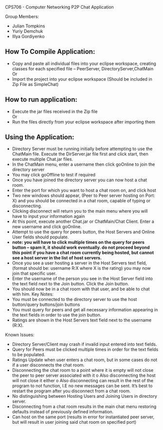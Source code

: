 CPS706 - Computer Networking 
P2P Chat Application

Group Members:  
- Julian Tompkins
- Yuriy Demchuk
- Illya Gordiyenko

How To Compile Application:
-------------
- Copy and paste all individual files into your eclipse workspace, creating classes for each specified file – PeerServer, DirectoryServer,ChatMain  
Or  
- Import the project into your eclipse workspace (Should be included in Zip File as SimpleChat)  
   
  
How to run application:
---------------
- Execute the jar files received in the Zip file  
Or  
- Run the files directly from your eclipse workspace after importing them  
  

Using the Application:
----------------
- Directory Server must be running initially before attempting to use the ChatMain file. Execute the DirServer.jar file first and click start, then execute multiple Chat.jar files.
- In the ChatMain menu, enter a username then click goOnline to join the directory server
- You may click goOffline to test if required
- Once you have joined the directory server you can now host a chat room.
- Enter the port for which you want to host a chat room on, and click host
- Two new windows should appear, (Peer to Peer server hosting on Port: X) and you should be connected in a chat room, capable of typing or disconnecting. 
- Clicking disconnect will return you to the main menu where you will have to input your information again
- At this point, execute another Chat.jar or ChatMain/Chat Client. Enter a new username and click goOnline.
- Attempt to use the query for peers button, the Host Servers and Online User fields should populate.
- **note: you will have to click multiple times on the query for peers button – spam it, it should work eventually. do not proceed beyond this point if you have a chat room currently being hosted, but cannot see a host server in the list of host servers.**
- Once you see a user hosting a server in the Host Servers text field, (format should be: username R:X where X is the rating) you may now join that specific user.
- Enter the username of the person you see in the Host Server field into the text field next to the Join button. Click the Join button.
- You should now be in a chat room with that user, and be able to chat with him.
Key Notes:
-	You must be connected to the directory server to use the host button/query buttons/join buttons
-	You must query for peers and get all necessary information appearing in the text fields in order to use the join button.
-	Ratings are shown in the Host Servers text field next to the username (R:X).

Known Issues:
-	Directory Server/Client may crash if invalid input entered into text fields.
-	Query for Peers must be clicked multiple times in order for the text fields to be populated.
-	Ratings Update when user enters a chat room, but in some cases do not if a user disconnects the chat room.
-	Disconnecting the chat room to a point where it is empty will not close the peer to peer server associated with it
o	Also disconnecting the host will not close it either
o	Also disconnecting can result in the rest of the program to not function, I.E no new messages can be sent. It’s best to restart the program after you disconnect from a chat room.
-	No distinguishing between Hosting Users and Joining Users in directory server.
-	Disconnecting from a chat room results in the main chat menu restoring defaults instead of previously defined information.
-	Can host on the same port (results in error for instantiated peer server, but will result in user joining said chat room on specified port)
